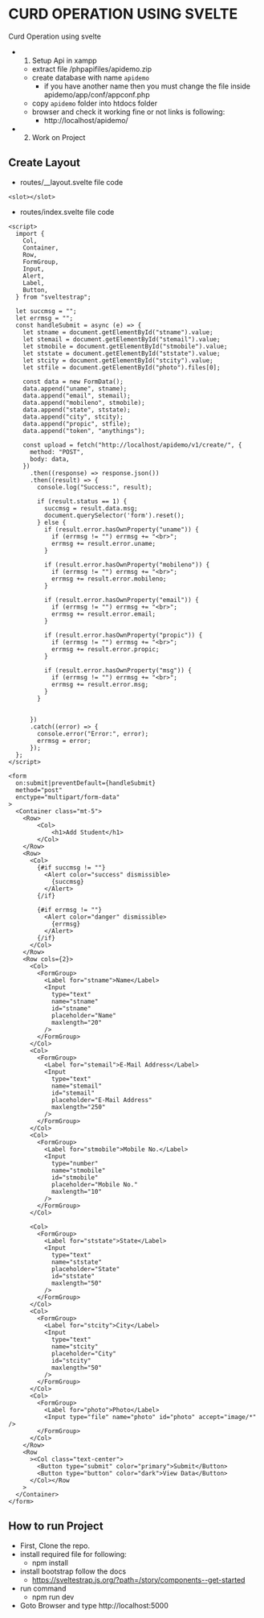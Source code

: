 #  CURD OPERATION USING SVELTE
Curd Operation using svelte

- 1. Setup Api in xampp
    - extract file /phpapifiles/apidemo.zip
    - create database with name `apidemo`
        - if you have another name then you must change the file inside apidemo/app/conf/appconf.php
    - copy `apidemo` folder into htdocs folder
    - browser and check it working fine or not links is following:
        - http://localhost/apidemo/

- 2. Work on Project


## Create Layout

- routes/__layout.svelte file code

```
<slot></slot>
```

- routes/index.svelte file code

```
<script>
  import {
    Col,
    Container,
    Row,
    FormGroup,
    Input,
    Alert,
    Label,
    Button,
  } from "sveltestrap";

  let succmsg = "";
  let errmsg = "";
  const handleSubmit = async (e) => {
    let stname = document.getElementById("stname").value;
    let stemail = document.getElementById("stemail").value;
    let stmobile = document.getElementById("stmobile").value;
    let ststate = document.getElementById("ststate").value;
    let stcity = document.getElementById("stcity").value;
    let stfile = document.getElementById("photo").files[0];

    const data = new FormData();
    data.append("uname", stname);
    data.append("email", stemail);
    data.append("mobileno", stmobile);
    data.append("state", ststate);
    data.append("city", stcity);
    data.append("propic", stfile);
    data.append("token", "anythings");

    const upload = fetch("http://localhost/apidemo/v1/create/", {
      method: "POST",
      body: data,
    })
      .then((response) => response.json())
      .then((result) => {
        console.log("Success:", result);

        if (result.status == 1) {
          succmsg = result.data.msg;
          document.querySelector('form').reset();
        } else {
          if (result.error.hasOwnProperty("uname")) {
            if (errmsg != "") errmsg += "<br>";
            errmsg += result.error.uname;
          }

          if (result.error.hasOwnProperty("mobileno")) {
            if (errmsg != "") errmsg += "<br>";
            errmsg += result.error.mobileno;
          }

          if (result.error.hasOwnProperty("email")) {
            if (errmsg != "") errmsg += "<br>";
            errmsg += result.error.email;
          }

          if (result.error.hasOwnProperty("propic")) {
            if (errmsg != "") errmsg += "<br>";
            errmsg += result.error.propic;
          }

          if (result.error.hasOwnProperty("msg")) {
            if (errmsg != "") errmsg += "<br>";
            errmsg += result.error.msg;
          }
        }

        
      })
      .catch((error) => {
        console.error("Error:", error);
        errmsg = error;
      });
  };
</script>

<form
  on:submit|preventDefault={handleSubmit}
  method="post"
  enctype="multipart/form-data"
>
  <Container class="mt-5">
    <Row>
        <Col>
            <h1>Add Student</h1>
        </Col>
    </Row>
    <Row>
      <Col>
        {#if succmsg != ""}
          <Alert color="success" dismissible>
            {succmsg}
          </Alert>
        {/if}

        {#if errmsg != ""}
          <Alert color="danger" dismissible>
            {errmsg}
          </Alert>
        {/if}
      </Col>
    </Row>
    <Row cols={2}>
      <Col>
        <FormGroup>
          <Label for="stname">Name</Label>
          <Input
            type="text"
            name="stname"
            id="stname"
            placeholder="Name"
            maxlength="20"
          />
        </FormGroup>
      </Col>
      <Col>
        <FormGroup>
          <Label for="stemail">E-Mail Address</Label>
          <Input
            type="text"
            name="stemail"
            id="stemail"
            placeholder="E-Mail Address"
            maxlength="250"
          />
        </FormGroup>
      </Col>
      <Col>
        <FormGroup>
          <Label for="stmobile">Mobile No.</Label>
          <Input
            type="number"
            name="stmobile"
            id="stmobile"
            placeholder="Mobile No."
            maxlength="10"
          />
        </FormGroup>
      </Col>

      <Col>
        <FormGroup>
          <Label for="ststate">State</Label>
          <Input
            type="text"
            name="ststate"
            placeholder="State"
            id="ststate"
            maxlength="50"
          />
        </FormGroup>
      </Col>
      <Col>
        <FormGroup>
          <Label for="stcity">City</Label>
          <Input
            type="text"
            name="stcity"
            placeholder="City"
            id="stcity"
            maxlength="50"
          />
        </FormGroup>
      </Col>
      <Col>
        <FormGroup>
          <Label for="photo">Photo</Label>
          <Input type="file" name="photo" id="photo" accept="image/*" />
        </FormGroup>
      </Col>
    </Row>
    <Row
      ><Col class="text-center">
        <Button type="submit" color="primary">Submit</Button>
        <Button type="button" color="dark">View Data</Button>
      </Col></Row
    >
  </Container>
</form>
```

## How to run Project

- First, Clone the repo.
- install required file for following:
    - npm install
- install bootstrap follow the docs
    - https://sveltestrap.js.org/?path=/story/components--get-started
- run command
    - npm run dev
- Goto Browser and type http://localhost:5000